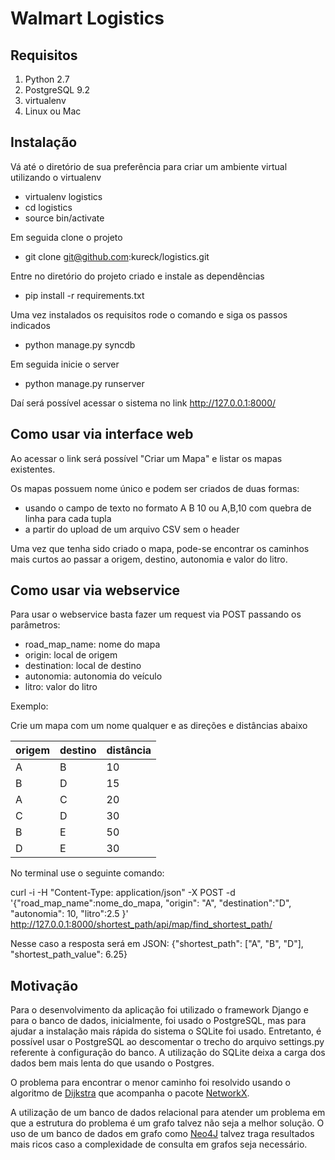# Walmart Logistics

## Requisitos

1. Python 2.7
2. PostgreSQL 9.2
3. virtualenv
4. Linux ou Mac

## Instalação

Vá até o diretório de sua preferência para criar um ambiente virtual utilizando o virtualenv

- virtualenv logistics
- cd logistics
- source bin/activate

Em seguida clone o projeto

- git clone git@github.com:kureck/logistics.git

Entre no diretório do projeto criado e instale as dependências

- pip install -r requirements.txt

Uma vez instalados os requisitos rode o comando e siga os passos indicados

- python manage.py syncdb

Em seguida inicie o server

- python manage.py runserver

Daí será possível acessar o sistema no link http://127.0.0.1:8000/

## Como usar via interface web

Ao acessar o link será possível "Criar um Mapa" e listar os mapas existentes.

Os mapas possuem nome único e podem ser criados de duas formas:

* usando o campo de texto no formato A B 10 ou A,B,10 com quebra de linha para cada tupla
* a partir do upload de um arquivo CSV sem o header

Uma vez que tenha sido criado o mapa, pode-se encontrar os caminhos mais curtos ao passar a origem, destino, autonomia e valor do litro.


## Como usar via webservice

Para usar o webservice basta fazer um request via POST passando os parâmetros:

* road_map_name: nome do mapa
* origin: local de origem
* destination: local de destino
* autonomia: autonomia do veículo
* litro: valor do litro

Exemplo:

Crie um mapa com um nome qualquer e as direções e distâncias abaixo

| origem | destino | distância |
| ------ | ------- | --------- |
| A | B | 10 |
| B | D | 15 |
| A | C | 20 |
| C | D | 30 |
| B | E | 50 |
| D | E | 30 |

No terminal use o seguinte comando:

curl -i -H "Content-Type: application/json" -X POST -d '{"road_map_name":nome_do_mapa, "origin": "A", "destination":"D", "autonomia": 10, "litro":2.5 }' http://127.0.0.1:8000/shortest_path/api/map/find_shortest_path/

Nesse caso a resposta será em JSON: {"shortest_path": ["A", "B", "D"], "shortest_path_value": 6.25}

## Motivação

Para o desenvolvimento da aplicação foi utilizado o framework Django e para o banco de dados, inicialmente, foi usado o PostgreSQL, mas para ajudar a instalação mais rápida do sistema o SQLite foi usado. Entretanto, é possível usar o PostgreSQL ao descomentar o trecho do arquivo settings.py referente à configuração do banco. A utilização do SQLite deixa a carga dos dados bem mais lenta do que usando o Postgres. 

O problema para encontrar o menor caminho foi resolvido usando o algoritmo de [Dijkstra](http://en.wikipedia.org/wiki/Dijkstra's_algorithm) que acompanha o pacote [NetworkX](http://networkx.github.io/).

A utilização de um banco de dados relacional para atender um problema em que a estrutura do problema é um grafo talvez não seja a melhor solução. O uso de um banco de dados em grafo como [Neo4J](http://www.neo4j.org/) talvez traga resultados mais ricos caso a complexidade de consulta em grafos seja necessário.

